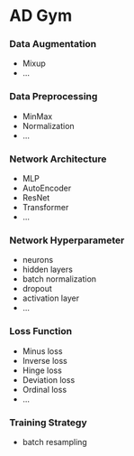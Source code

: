 # AD Gym

### Data Augmentation
- Mixup
- ...

### Data Preprocessing
- MinMax
- Normalization
- ...

### Network Architecture
- MLP
- AutoEncoder
- ResNet
- Transformer
- ...

### Network Hyperparameter
- neurons
- hidden layers
- batch normalization
- dropout
- activation layer
- ...

### Loss Function
- Minus loss
- Inverse loss
- Hinge loss
- Deviation loss
- Ordinal loss
- ...

### Training Strategy
- batch resampling